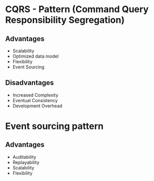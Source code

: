 # CQRS - Pattern (Command Query Responsibility Segregation)
## Advantages
 - Scalability
 - Optimized data model
 - Flexibility
 - Event Sourcing

## Disadvantages
 - Increased Complexity
 - Eventual Consistency
 - Development Overhead
# Event sourcing pattern
## Advantages
 - Auditability
 - Replayability
 - Scalability
 - Flexibility